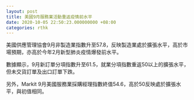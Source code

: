 ```yaml
---
layout: post
title: 美國9月服務業活動重返疫情前水平
date: 2020-10-05 22:50:23.000000000 +08:00
categories: rthk
---
```


美國供應管理協會9月非製造業指數升至57.8，反映製造業處於擴張水平，高於市場預期，亦高於今年2月新型肺炎疫情爆發前水平。

數據顯示，9月新訂單分項指數升至61.5，就業分項指數重返50以上的擴張水平，但未交貨訂單及出口訂單下跌。

另外，Markit 9月美國服務業採購經理指數終值54.6，高於50反映處於擴張水平，與初值相同。
